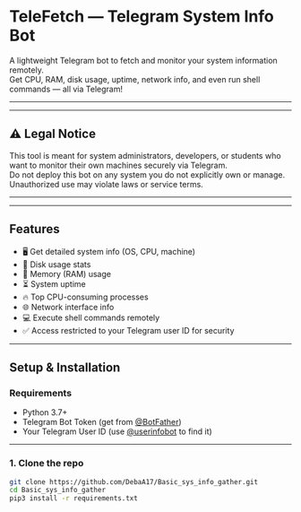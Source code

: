 # TeleFetch — Telegram System Info Bot

A lightweight Telegram bot to fetch and monitor your system information remotely.  
Get CPU, RAM, disk usage, uptime, network info, and even run shell commands — all via Telegram!



---

---

## ⚠️ Legal Notice

This tool is meant for system administrators, developers, or students who want to monitor their own machines securely via Telegram.  
Do not deploy this bot on any system you do not explicitly own or manage. Unauthorized use may violate laws or service terms.

---
---

## Features

- 🖥️ Get detailed system info (OS, CPU, machine)
- 💾 Disk usage stats
- 🧠 Memory (RAM) usage
- ⏳ System uptime
- 🔥 Top CPU-consuming processes
- 🌐 Network interface info
- 💻 Execute shell commands remotely
- ✅ Access restricted to your Telegram user ID for security

---

## Setup & Installation

### Requirements

- Python 3.7+
- Telegram Bot Token (get from [@BotFather](https://t.me/BotFather))
- Your Telegram User ID (use [@userinfobot](https://t.me/userinfobot) to find it)

---

### 1. Clone the repo

```bash
git clone https://github.com/DebaA17/Basic_sys_info_gather.git
cd Basic_sys_info_gather
pip3 install -r requirements.txt

